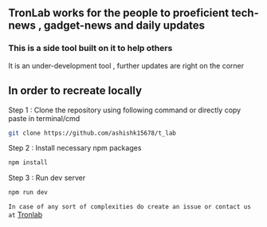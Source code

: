 ## TronLab works for the people to proeficient tech-news , gadget-news and daily updates
### This is a side tool built on it to help others
It is an under-development tool , further updates are right on the corner


## In order to recreate locally

Step 1 : Clone the repository using following command
or directly copy paste in terminal/cmd
```bash
git clone https://github.com/ashishk15678/t_lab
```

Step 2 : Install necessary npm packages
```bash
npm install 
```

Step 3 : Run dev server
```bash
npm run dev
```

`In case of any sort of complexities do create an issue or contact us at` [Tronlab](https://tronlab.in)